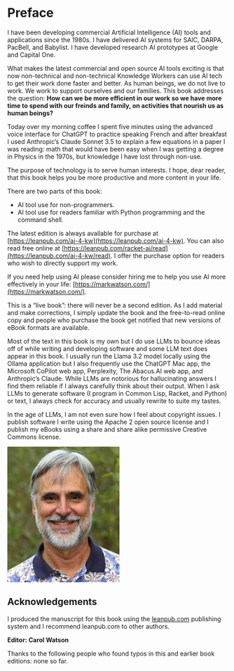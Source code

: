 # Preface

I have been developing commercial Artificial Intelligence (AI) tools and applications since the 1980s. I have delivered AI systems for SAIC, DARPA, PacBell, and Babylist. I have developed research AI prototypes at Google and Capital One.

What makes the latest commercial and open source AI tools exciting is that now non-technical and non-technical Knowledge Workers can use AI tech to get their work done faster and better. As human beings, we do not live to work. We work to support ourselves and our families. This book addresses the question: **How can we be more efficient in our work so we have more time to spend with our freinds and family, on activities that nourish us as human beings?**

Today over my morning coffee I spent five minutes using the advanced voice interface for ChatGPT to practice speaking French and after breakfast I used Anthropic’s Claude Sonnet 3.5 to explain a few equations in a paper I was reading: math that would have been easy when I was getting a degree in Physics in the 1970s, but knowledge I have lost through non-use.

The purpose of technology is to serve human interests. I hope, dear reader, that this book helps you be more productive and more content in your life.

There are two parts of this book:

- AI tool use for non-programmers.
- AI tool use for readers familiar with Python programming and the command shell.

The latest edition is always available for purchase at [https://leanpub.com/ai-4-kw](https://leanpub.com/ai-4-kw).  You can also read free online at [https://leanpub.com/racket-ai/read](https://leanpub.com/ai-4-kw/read). I offer the purchase option for readers who wish to directly support my work.

If you need help using AI please consider hiring me to help you use AI more effectively in your life: [https://markwatson.com/](https://markwatson.com/).

This is a “live book”: there will never be a second edition. As I add material and make corrections, I simply update the book and the free-to-read online copy and people who purchase the book get notified that new versions of eBook formats are available.

Most of the text in this book is my own but I do use LLMs to bounce ideas off of while writing and developing software and some LLM text does appear in this book. I usually run the Llama 3.2 model locally using the Ollama application but I also frequently use the ChatGPT Mac app, the Microsoft CoPilot web app, Perplexity, The Abacus.AI web app, and Anthropic’s Claude. While LLMs are notorious for hallucinating answers I find them reliable if I always carefully think about their output. When I ask LLMs to generate software (I program in Common Lisp, Racket, and Python) or text, I always check for accuracy and usually rewrite to suite my tastes.

In the age of LLMs, I am not even sure how I feel about copyright issues. I publish software I write using the Apache 2 open source license and I publish my eBooks using a share and share alike permissive Creative Commons license.

![Mark Watson](images/Mark.png)


## Acknowledgements

I produced the manuscript for this book using the [leanpub.com](http://leanpub.com) publishing system and I recommend leanpub.com to other authors.


**Editor: Carol Watson**

Thanks to the following people who found typos in this and earlier book editions: none so far.
